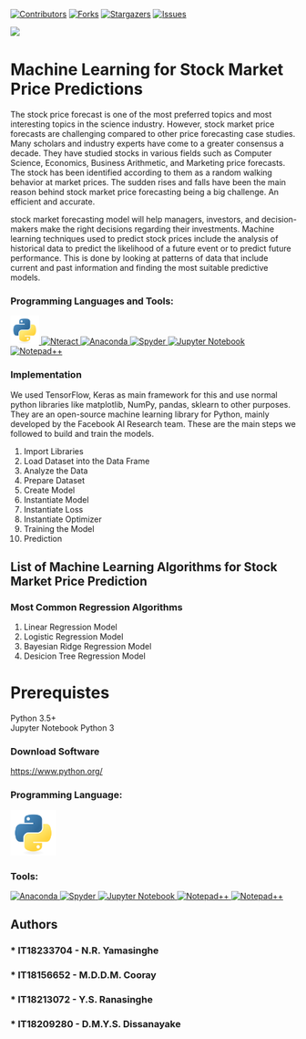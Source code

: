 [![Contributors][contributors-shield]][contributors-url]
[![Forks][forks-shield]][forks-url]
[![Stargazers][stars-shield]][stars-url]
[![Issues][issues-shield]][issues-url]

<!-- MARKDOWN LINKS & IMAGES -->
<!-- https://www.markdownguide.org/basic-syntax/#reference-style-links -->

[contributors-shield]: https://img.shields.io/github/contributors/NithyaYamsinghe/ML_Assignment2_IT18233704_IT18156652_IT18213072_IT18209280.svg?style=for-the-badge
[contributors-url]: https://github.com/NithyaYamsinghe/ML_Assignment2_IT18233704_IT18156652_IT18213072_IT18209280/graphs/contributors
[forks-shield]: https://img.shields.io/github/forks/NithyaYamsinghe/ML_Assignment2_IT18233704_IT18156652_IT18213072_IT18209280.svg?style=for-the-badge
[forks-url]: https://github.com/NithyaYamsinghe/ML_Assignment2_IT18233704_IT18156652_IT18213072_IT18209280/network/members
[stars-shield]: https://img.shields.io/github/stars/NithyaYamsinghe/ML_Assignment2_IT18233704_IT18156652_IT18213072_IT18209280.svg?style=for-the-badge
[stars-url]: https://github.com/NithyaYamsinghe/ML_Assignment2_IT18233704_IT18156652_IT18213072_IT18209280/stargazers
[issues-shield]: https://img.shields.io/github/issues/NithyaYamsinghe/ML_Assignment2_IT18233704_IT18156652_IT18213072_IT18209280.svg?style=for-the-badge
[issues-url]: https://github.com/NithyaYamsinghe/ML_Assignment2_IT18233704_IT18156652_IT18213072_IT18209280/issues

<img src="https://miro.medium.com/max/1024/0*FfkEeNNoUKtzywCP.jpg">


# Machine Learning for Stock Market Price Predictions

The stock price forecast is one of the most preferred topics and most interesting topics in the science industry. However, stock market price forecasts are challenging compared to other price forecasting case studies. Many scholars and industry experts have come to a greater consensus a decade. They have studied stocks in various fields such as Computer Science, Economics, Business Arithmetic, and Marketing price forecasts. The stock has been identified according to them as a random walking behavior at market prices. The sudden rises and falls have been the main reason behind stock market price forecasting being a big challenge. An efficient and accurate.

stock market forecasting model will help managers, investors, and decision-makers make the right decisions regarding their investments. Machine learning techniques used to predict stock prices include the analysis of historical data to predict the likelihood of a future event or to predict future performance. This is done by looking at patterns of data that include current and past information and finding the most suitable predictive models.

<h3 align="left">Programming Languages and Tools:</h3>
<p align="left"> </a> <a href="https://www.python.org" target="_blank"> <img src="https://raw.githubusercontent.com/devicons/devicon/master/icons/python/python-original.svg" alt="python" width="50" height="50"/>  </a> <a href="https://nteract.io/" target="_blank"> <img src="https://avatars.githubusercontent.com/u/12401040?s=200&v=4" alt="Nteract" width="50" height="50"/> </a> <a href="https://anaconda.org/" target="_blank"> <img src="https://www.clipartkey.com/mpngs/m/227-2271689_transparent-anaconda-logo-png.png" alt="Anaconda" width="50" height="50"/> </a> <a href="https://www.spyder-ide.org/" target="_blank"> <img src="https://www.pinclipart.com/picdir/middle/180-1807410_spyder-icon-clipart.png" alt="Spyder" width="50" height="50"/> </a> <a href="https://jupyter.org/" target="_blank"> <img src="https://upload.wikimedia.org/wikipedia/commons/3/38/Jupyter_logo.svg" alt="Jupyter Notebook" width="50" height="50"/> </a> <a href="https://notepad-plus-plus.org/" target="_blank"> <img src="https://logos-download.com/wp-content/uploads/2019/07/Notepad_Logo.png" alt="Notepad++" width="50" height="50"/> </a> </p>

### Implementation

We used TensorFlow, Keras as main framework for this and use normal python libraries like matplotlib, NumPy, pandas, sklearn to other purposes. They are an open-source machine learning library for Python, mainly developed by the Facebook AI Research team. These are the main steps we followed to build and train the models.

1. Import Libraries
2. Load Dataset into the Data Frame
3. Analyze the Data
4. Prepare Dataset
5. Create Model
6. Instantiate Model
7. Instantiate Loss
8. Instantiate Optimizer
9. Training the Model
10. Prediction

## List of Machine Learning Algorithms for Stock Market Price Prediction

### Most Common Regression Algorithms

1. Linear Regression Model
2. Logistic Regression Model
3. Bayesian Ridge Regression Model
4. Desicion Tree Regression Model

# Prerequistes

Python 3.5+  
Jupyter Notebook Python 3

### Download Software

https://www.python.org/

<h3 align="left"> Programming Language:</h3>
<p align="left"> </a> <a href="https://www.python.org" target="_blank"> <img src="https://raw.githubusercontent.com/devicons/devicon/master/icons/python/python-original.svg" alt="python" width="80" height="80"/> </a>

<h3 align="left">Tools:</h3>
<p align="left"> </a> <a href="https://anaconda.org/" target="_blank"> <img src="https://www.clipartkey.com/mpngs/m/227-2271689_transparent-anaconda-logo-png.png" alt="Anaconda" width="80" height="80"/> </a> <a href="https://www.spyder-ide.org/" target="_blank"> <img src="https://www.kindpng.com/picc/m/86-862450_spyder-python-logo-png-transparent-png.png" alt="Spyder" width="80" height="80"/> </a> <a href="https://jupyter.org/" target="_blank"> <img src="https://upload.wikimedia.org/wikipedia/commons/3/38/Jupyter_logo.svg" alt="Jupyter Notebook" width="80" height="80"/> </a> <a href="https://notepad-plus-plus.org/" target="_blank"> <img src="https://logos-download.com/wp-content/uploads/2019/07/Notepad_Logo.png" alt="Notepad++" width="80" height="80"/> </a> <a href="https://www.jetbrains.com/pycharm/" target="_blank"> <img src="https://brandeps.com/logo-download/P/Pycharm-logo-vector-01.svg" alt="Notepad++" width="80" height="80"/> </a> </p>


## Authors

### \* IT18233704 - N.R. Yamasinghe

### \* IT18156652 - M.D.D.M. Cooray

### \* IT18213072 - Y.S. Ranasinghe

### \* IT18209280 - D.M.Y.S. Dissanayake
